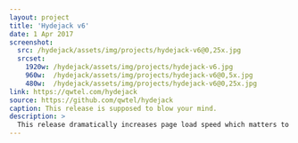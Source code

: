```yaml
---
layout: project
title: 'Hydejack v6'
date: 1 Apr 2017
screenshot:
  src: /hydejack/assets/img/projects/hydejack-v6@0,25x.jpg
  srcset:
    1920w: /hydejack/assets/img/projects/hydejack-v6.jpg
    960w:  /hydejack/assets/img/projects/hydejack-v6@0,5x.jpg
    480w:  /hydejack/assets/img/projects/hydejack-v6@0,25x.jpg
link: https://qwtel.com/hydejack
source: https://github.com/qwtel/hydejack
caption: This release is supposed to blow your mind.
description: >
  This release dramatically increases page load speed which matters to Google and visitors with slow connections alike.
---
```

